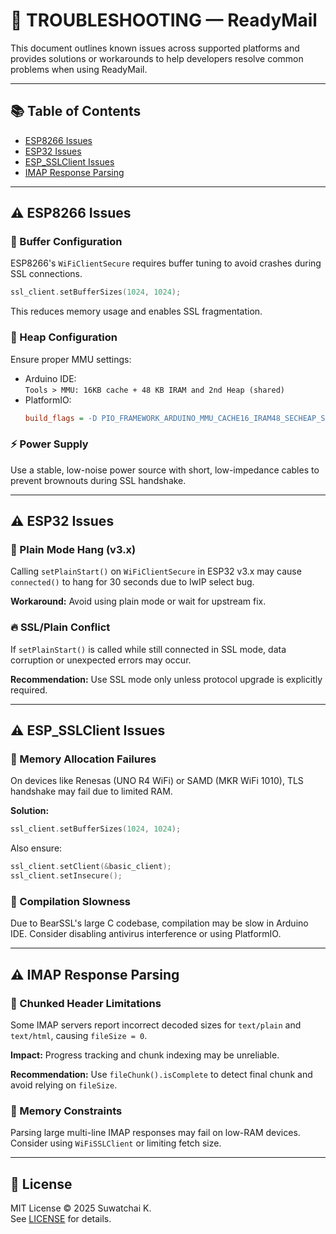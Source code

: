 # 🧯 TROUBLESHOOTING — ReadyMail

This document outlines known issues across supported platforms and provides solutions or workarounds to help developers resolve common problems when using ReadyMail.

---

## 📚 Table of Contents

- [ESP8266 Issues](#⚠️-esp8266-issues)
- [ESP32 Issues](#⚠️-esp32-issues)
- [ESP_SSLClient Issues](#⚠️-esp_sslclient-issues)
- [IMAP Response Parsing](#⚠️-imap-response-parsing)

---

## ⚠️ ESP8266 Issues

### 🔧 Buffer Configuration

ESP8266's `WiFiClientSecure` requires buffer tuning to avoid crashes during SSL connections.

```cpp
ssl_client.setBufferSizes(1024, 1024);
```

This reduces memory usage and enables SSL fragmentation.

### 🧠 Heap Configuration

Ensure proper MMU settings:

- Arduino IDE:  
  `Tools > MMU: 16KB cache + 48 KB IRAM and 2nd Heap (shared)`
- PlatformIO:  
  ```ini
  build_flags = -D PIO_FRAMEWORK_ARDUINO_MMU_CACHE16_IRAM48_SECHEAP_SHARED
  ```

### ⚡ Power Supply

Use a stable, low-noise power source with short, low-impedance cables to prevent brownouts during SSL handshake.

---

## ⚠️ ESP32 Issues

### 🐞 Plain Mode Hang (v3.x)

Calling `setPlainStart()` on `WiFiClientSecure` in ESP32 v3.x may cause `connected()` to hang for 30 seconds due to lwIP select bug.

**Workaround:** Avoid using plain mode or wait for upstream fix.

### 🔥 SSL/Plain Conflict

If `setPlainStart()` is called while still connected in SSL mode, data corruption or unexpected errors may occur.

**Recommendation:** Use SSL mode only unless protocol upgrade is explicitly required.

---

## ⚠️ ESP_SSLClient Issues

### 🧠 Memory Allocation Failures

On devices like Renesas (UNO R4 WiFi) or SAMD (MKR WiFi 1010), TLS handshake may fail due to limited RAM.

**Solution:**

```cpp
ssl_client.setBufferSizes(1024, 1024);
```

Also ensure:

```cpp
ssl_client.setClient(&basic_client);
ssl_client.setInsecure();
```

### 🐢 Compilation Slowness

Due to BearSSL's large C codebase, compilation may be slow in Arduino IDE. Consider disabling antivirus interference or using PlatformIO.

---

## ⚠️ IMAP Response Parsing

### 🧩 Chunked Header Limitations

Some IMAP servers report incorrect decoded sizes for `text/plain` and `text/html`, causing `fileSize = 0`.

**Impact:** Progress tracking and chunk indexing may be unreliable.

**Recommendation:** Use `fileChunk().isComplete` to detect final chunk and avoid relying on `fileSize`.

### 🧠 Memory Constraints

Parsing large multi-line IMAP responses may fail on low-RAM devices. Consider using `WiFiSSLClient` or limiting fetch size.

---

## 📄 License

MIT License © 2025 Suwatchai K.  
See [LICENSE](LICENSE) for details.
